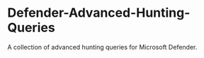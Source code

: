 # Defender-Advanced-Hunting-Queries

A collection of advanced hunting queries for Microsoft Defender.
